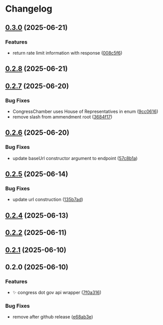 # Changelog

## [0.3.0](https://github.com/just-buidl-it/congress-dot-gov/compare/0.2.8...0.3.0) (2025-06-21)

### Features

* return rate limit information with response ([008c5f6](https://github.com/just-buidl-it/congress-dot-gov/commit/008c5f6d852f921814c241f907056832aa7aff78))

## [0.2.8](https://github.com/just-buidl-it/congress-dot-gov/compare/0.2.7...0.2.8) (2025-06-21)

## [0.2.7](https://github.com/just-buidl-it/congress-dot-gov/compare/0.2.6...0.2.7) (2025-06-20)

### Bug Fixes

* CongressChamber uses House of Representatives in enum ([9cc0616](https://github.com/just-buidl-it/congress-dot-gov/commit/9cc061632ac1be2f3b93b7b142a3b9dd2bdf6b23))
* remove slash from ammendment root ([3684f17](https://github.com/just-buidl-it/congress-dot-gov/commit/3684f17a089cff95e0d0645995c780348f7d3773))

## [0.2.6](https://github.com/just-buidl-it/congress-dot-gov/compare/0.2.5...0.2.6) (2025-06-20)

### Bug Fixes

* update baseUrl constructor argument to endpoint ([57c8b1a](https://github.com/just-buidl-it/congress-dot-gov/commit/57c8b1a8032efb632c5ceb48da58da2bafee2f88))

## [0.2.5](https://github.com/just-buidl-it/congress-dot-gov/compare/0.2.4...0.2.5) (2025-06-14)

### Bug Fixes

* update url construction ([135b7ad](https://github.com/just-buidl-it/congress-dot-gov/commit/135b7adb573be44feb61cdeddf6c0a256c26f40d))

## [0.2.4](https://github.com/just-buidl-it/congress-dot-gov/compare/0.2.2...0.2.4) (2025-06-13)

## [0.2.2](https://github.com/just-buidl-it/congress-dot-gov/compare/0.2.1...0.2.2) (2025-06-11)

## [0.2.1](https://github.com/just-buidl-it/congress-dot-gov/compare/0.2.0...0.2.1) (2025-06-10)

## 0.2.0 (2025-06-10)

### Features

* :sparkles: congress dot gov api wrapper ([7f0a316](https://github.com///commit/7f0a316d9332082293b80ba400074c03c419843e))

### Bug Fixes

* remove after github release ([e68ab3e](https://github.com///commit/e68ab3e7019850b8db7735893945c5abc3c6512e))
